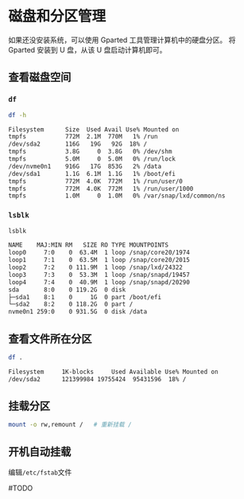 # 磁盘和分区管理

如果还没安装系统，可以使用 Gparted 工具管理计算机中的硬盘分区。
将 Gparted 安装到 U 盘，从该 U 盘启动计算机即可。

## 查看磁盘空间

### `df`

```sh
df -h
```

```txt
Filesystem      Size  Used Avail Use% Mounted on
tmpfs           772M  2.1M  770M   1% /run
/dev/sda2       116G   19G   92G  18% /
tmpfs           3.8G     0  3.8G   0% /dev/shm
tmpfs           5.0M     0  5.0M   0% /run/lock
/dev/nvme0n1    916G   17G  853G   2% /data
/dev/sda1       1.1G  6.1M  1.1G   1% /boot/efi
tmpfs           772M  4.0K  772M   1% /run/user/0
tmpfs           772M  4.0K  772M   1% /run/user/1000
tmpfs           1.0M     0  1.0M   0% /var/snap/lxd/common/ns
```

### `lsblk`

```sh
lsblk
```

```txt
NAME    MAJ:MIN RM   SIZE RO TYPE MOUNTPOINTS
loop0     7:0    0  63.4M  1 loop /snap/core20/1974
loop1     7:1    0  63.5M  1 loop /snap/core20/2015
loop2     7:2    0 111.9M  1 loop /snap/lxd/24322
loop3     7:3    0  53.3M  1 loop /snap/snapd/19457
loop4     7:4    0  40.9M  1 loop /snap/snapd/20290
sda       8:0    0 119.2G  0 disk
├─sda1    8:1    0     1G  0 part /boot/efi
└─sda2    8:2    0 118.2G  0 part /
nvme0n1 259:0    0 931.5G  0 disk /data
```

## 查看文件所在分区

```bash
df .
```

```txt
Filesystem     1K-blocks     Used Available Use% Mounted on
/dev/sda2      121399984 19755424  95431596  18% /
```

## 挂载分区

```bash
mount -o rw,remount /	# 重新挂载 /
```

## 开机自动挂载

编辑`/etc/fstab`文件

#TODO